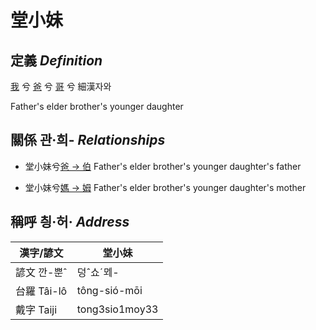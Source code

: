 # 堂小妹
## 定義 _Definition_
[我](member1.md) 兮 [爸](member2.md) 兮 [哥](member10.md) 兮 細漢자와

Father's elder brother's younger daughter

## 關係 관·희- _Relationships_

- 堂小妹兮[爸 → 伯](member10.md) Father's elder brother's younger daughter's father

- 堂小妹兮[媽 → 姆](member33.md) Father's elder brother's younger daughter's mother



## 稱呼 칑·허· _Address_

漢字/諺文 | 堂小妹
--- | ---
諺文 깐-뿐ˆ | 덩ˆ쇼ˊᄆᆀ-
台羅 Tâi-lô | tông-sió-mōi
戴字 Taiji | tong3sio1moy33


